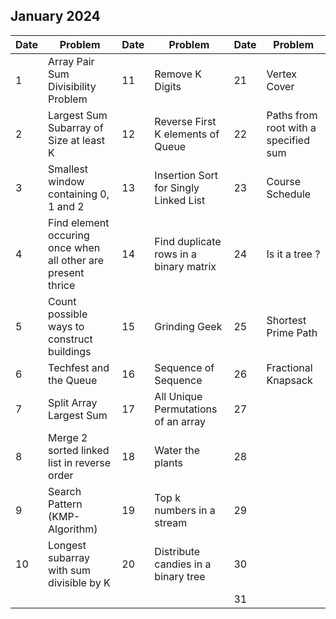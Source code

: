 ## January 2024

| Date | Problem                                                      | Date | Problem                                | Date | Problem                              |
| ---- | ------------------------------------------------------------ | ---- | -------------------------------------- | ---- | ------------------------------------ |
| 1    | Array Pair Sum Divisibility Problem                          | 11   | Remove K Digits                        | 21   | Vertex Cover                         |
| 2    | Largest Sum Subarray of Size at least K                      | 12   | Reverse First K elements of Queue      | 22   | Paths from root with a specified sum |
| 3    | Smallest window containing 0, 1 and 2                        | 13   | Insertion Sort for Singly Linked List  | 23   | Course Schedule                      |
| 4    | Find element occuring once when all other are present thrice | 14   | Find duplicate rows in a binary matrix | 24   | Is it a tree ?                       |
| 5    | Count possible ways to construct buildings                   | 15   | Grinding Geek                          | 25   | Shortest Prime Path                  |
| 6    | Techfest and the Queue                                       | 16   | Sequence of Sequence                   | 26   | Fractional Knapsack                  |
| 7    | Split Array Largest Sum                                      | 17   | All Unique Permutations of an array    | 27   |                                      |
| 8    | Merge 2 sorted linked list in reverse order                  | 18   | Water the plants                       | 28   |                                      |
| 9    | Search Pattern (KMP-Algorithm)                               | 19   | Top k numbers in a stream              | 29   |                                      |
| 10   | Longest subarray with sum divisible by K                     | 20   | Distribute candies in a binary tree    | 30   |                                      |
|      |                                                              |      |                                        | 31   |                                      |
